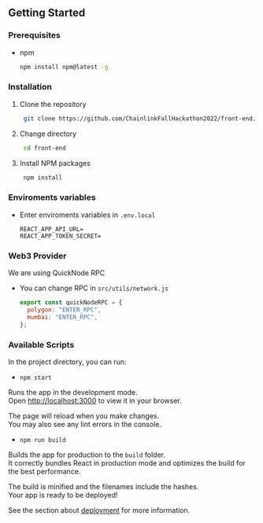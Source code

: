 ## Getting Started

### Prerequisites

- npm
  ```sh
  npm install npm@latest -g
  ```

### Installation

1. Clone the repository

   ```sh
    git clone https://github.com/ChainlinkFallHackathon2022/front-end.git
   ```

2. Change directory

   ```sh
    cd front-end
   ```

3. Install NPM packages
   ```sh
    npm install
   ```

### Enviroments variables

- Enter enviroments variables in `.env.local`
  ```
  REACT_APP_API_URL=
  REACT_APP_TOKEN_SECRET=
  ```

### Web3 Provider

We are using QuickNode RPC
- You can change RPC in `src/utils/network.js`

  ```js
  export const quickNodeRPC = {
    polygon: "ENTER_RPC",
    mumbai: "ENTER_RPC",
  };
  ```

### Available Scripts

In the project directory, you can run:

- `npm start`

Runs the app in the development mode.\
Open [http://localhost:3000](http://localhost:3000) to view it in your browser.

The page will reload when you make changes.\
You may also see any lint errors in the console.

- `npm run build`

Builds the app for production to the `build` folder.\
It correctly bundles React in production mode and optimizes the build for the best performance.

The build is minified and the filenames include the hashes.\
Your app is ready to be deployed!

See the section about [deployment](https://facebook.github.io/create-react-app/docs/deployment) for more information.
